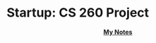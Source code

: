 # Startup: CS 260 Project

<p align="center">
  <a href="notes.md"><strong>My Notes</strong></a>
</p>
<br/>

